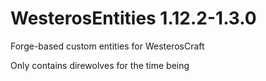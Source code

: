 # WesterosEntities 1.12.2-1.3.0
Forge-based custom entities for WesterosCraft

Only contains direwolves for the time being
